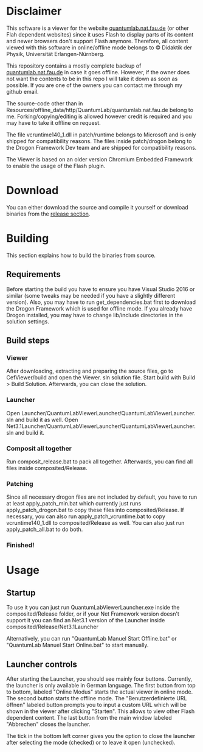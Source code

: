 # Disclaimer

This software is a viewer for the website <a href="https://quantumlab.nat.fau.de">quantumlab.nat.fau.de</a> (or other Flah dependent websites) since it uses Flash to display parts of its content and newer browsers don't support Flash anymore. Therefore, all content viewed with this software in online/offline mode belongs to © Didaktik der Physik, Universität Erlangen-Nürnberg.

This repository contains a mostly complete backup of <a href="https://quantumlab.nat.fau.de">quantumlab.nat.fau.de</a> in case it goes offline. However, if the owner does not want the contents to be in this repo I will take it down as soon as possible. If you are one of the owners you can contact me through my github email.

The source-code other than in Resources/offline_data/http/QuantumLab/quantumlab.nat.fau.de belong to me. Forking/copying/editing is allowed however credit is required and you may have to take it offline on request.

The file vcruntime140_1.dll in patch/runtime belongs to Microsoft and is only shipped for compatibility reasons.
The files inside patch/drogon belong to the Drogon Framework Dev team and are shipped for compatibility reasons.

The Viewer is based on an older version Chromium Embedded Framework to enable the usage of the Flash plugin.

# Download
You can either download the source and compile it yourself or download binaries from the <a href="https://github.com/H4x0r-000/QuantumLabViewer/releases/latest">release section</a>.

# Building
This section explains how to build the binaries from source.

## Requirements
Before starting the build you have to ensure you have Visual Studio 2016 or similar (some tweaks may be needed if you have a slightly different version). Also, you may have to run get_dependencies.bat first to download the Drogon Framework which is used for offline mode. If you already have Drogon installed, you may have to change lib/include directories in the solution settings.

## Build steps

### Viewer
After downloading, extracting and preparing the source files, go to CefViewer/build and open the Viewer. sln solution file. Start build with Build > Build Solution. Afterwards, you can close the solution.

### Launcher
Open Launcher/QuantumLabViewerLauncher/QuantumLabViewerLauncher. sln and build it as well.
Open Net3.1Launcher/QuantumLabViewerLauncher/QuantumLabViewerLauncher. sln and build it.

### Composit all together
Run composit_release.bat to pack all together. Afterwards, you can find all files inside composited/Release.

### Patching
Since all necessary drogon files are not included by default, you have to run at least apply_patch_min.bat which currently just runs apply_patch_drogon.bat to copy these files into composited/Release. If necessary, you can also run apply_patch_vcruntime.bat to copy vcruntime140_1.dll to composited/Release as well. You can also just run apply_patch_all.bat to do both.

### Finished!

# Usage

## Startup
To use it you can just run QuantumLabViewerLauncher.exe inside the composited/Release folder, or if your Net Framework version doesn't support it you can find an Net3.1 version of the Launcher inside composited/Release/Net3.1Launcher

Alternatively, you can run "QuantumLab Manuel Start Offline.bat" or "QuantumLab Manuel Start Online.bat" to start manually.

## Launcher controls
After starting the Launcher, you should see mainly four buttons. Currently, the launcher is only available in German language. The first button from top to bottom, labeled "Online Modus" starts the actual viewer in online mode. The second button starts the offline mode. The "Benutzerdefinierte URL öffnen" labeled button prompts you to input a custom URL which will be shown in the viewer after clicking "Starten". This allows to view other Flash dependent content. The last button from the main window labeled "Abbrechen" closes the launcher.

The tick in the bottom left corner gives you the option to close the launcher after selecting the mode (checked) or to leave it open (unchecked).
